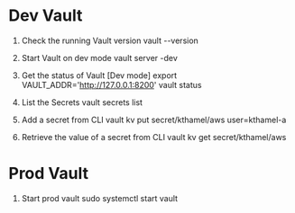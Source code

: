 # Dev Vault #

1. Check the running Vault version
vault --version

2. Start Vault on dev mode
vault server -dev

3. Get the status of Vault [Dev mode]
export VAULT_ADDR='http://127.0.0.1:8200'
vault status

4. List the Secrets
vault secrets list

5. Add a secret from CLI
vault kv put secret/kthamel/aws user=kthamel-a

6. Retrieve the value of a secret from CLI
vault kv get secret/kthamel/aws

# Prod Vault #

1. Start prod vault
sudo systemctl start vault